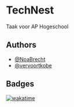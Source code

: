 # TechNest

Taak voor AP Hogeschool


## Authors

- [@NoaBrecht](https://www.github.com/NoaBrecht)
- [@vervoortkobe](https://www.github.com/vervoortkobe)



## Badges


[![wakatime](https://wakatime.com/badge/user/bafc7ee6-e96a-4e5f-88fc-27f1297fa72b/project/018afbfd-bd46-4c7b-8a5f-eadc80737bfe.svg)](https://wakatime.com/badge/user/bafc7ee6-e96a-4e5f-88fc-27f1297fa72b/project/018afbfd-bd46-4c7b-8a5f-eadc80737bfe)
